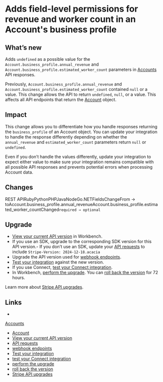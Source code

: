 # Adds field-level permissions for revenue and worker count in an Account's business profile

## What’s new

Adds `undefined` as a possible value for the
`Account.business_profile.annual_revenue` and
`Account.business_profile.estimated_worker_count` parameters in
[Accounts](https://docs.stripe.com/api/accounts/object#account_object-business_profile)
API responses.

Previously, `Account.business_profile.annual_revenue` and
`Account.business_profile.estimated_worker_count` contained `null` or a value.
This change allows the API to return `undefined`, `null`, or a value. This
affects all API endpoints that return the
[Account](https://docs.stripe.com/api/accounts/object) object.

## Impact

This change allows you to differentiate how you handle responses returning the
`business_profile` of an Account object. You can update your integration to
handle the response differently depending on whether the `annual_revenue` and
`estimated_worker_count` parameters return `null` or `undefined`.

Even if you don’t handle the values differently, update your integration to
expect either value to make sure your integration remains compatible with all
possible API responses and prevents potential errors when processing Account
data.

## Changes

REST APIRubyPythonPHPJavaNodeGo.NETFieldsChangeFrom →
toAccount.business_profile.annual_revenueAccount.business_profile.estimated_worker_countChanged`required
→ optional`
## Upgrade

- [View your current API
version](https://docs.stripe.com/upgrades#view-your-api-version-and-the-latest-available-upgrade-in-workbench)
in Workbench.
- If you use an SDK, upgrade to the corresponding SDK version for this API
version.- If you don’t use an SDK, update your [API
requests](https://docs.stripe.com/api/versioning) to include `Stripe-Version:
2024-12-18.acacia`
- Upgrade the API version used for [webhook
endpoints](https://docs.stripe.com/webhooks/versioning).
- [Test your integration](https://docs.stripe.com/testing) against the new
version.
- If you use Connect, [test your Connect
integration](https://docs.stripe.com/connect/testing).
- In Workbench, [perform the
upgrade](https://docs.stripe.com/upgrades#perform-the-upgrade). You can [roll
back the version](https://docs.stripe.com/upgrades#roll-back-your-api-version)
for 72 hours.

Learn more about [Stripe API upgrades](https://docs.stripe.com/upgrades).

## Links

-
[Accounts](https://docs.stripe.com/api/accounts/object#account_object-business_profile)
- [Account](https://docs.stripe.com/api/accounts/object)
- [View your current API
version](https://docs.stripe.com/upgrades#view-your-api-version-and-the-latest-available-upgrade-in-workbench)
- [API requests](https://docs.stripe.com/api/versioning)
- [webhook endpoints](https://docs.stripe.com/webhooks/versioning)
- [Test your integration](https://docs.stripe.com/testing)
- [test your Connect integration](https://docs.stripe.com/connect/testing)
- [perform the upgrade](https://docs.stripe.com/upgrades#perform-the-upgrade)
- [roll back the
version](https://docs.stripe.com/upgrades#roll-back-your-api-version)
- [Stripe API upgrades](https://docs.stripe.com/upgrades)